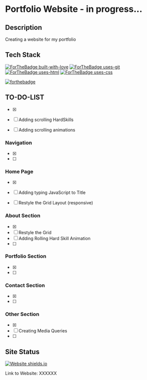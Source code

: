 # Portfolio Website - in progress...
 
## Description

Creating a website for my portfolio 

## Tech Stack
[![ForTheBadge built-with-love](http://ForTheBadge.com/images/badges/built-with-love.svg)](https://github.com/sahiljamwal)
[![ForTheBadge uses-git](http://ForTheBadge.com/images/badges/uses-git.svg)](https://GitHub.com/)
[![ForTheBadge uses-html](http://ForTheBadge.com/images/badges/uses-html.svg)](http://ForTheBadge.com)
[![ForTheBadge uses-css](http://ForTheBadge.com/images/badges/uses-css.svg)](http://ForTheBadge.com)

[![forthebadge](https://forthebadge.com/images/badges/made-with-javascript.svg)](https://forthebadge.com)

## TO-DO-LIST
- [x]  

- [ ]  Adding scrolling HardSkills
- [ ]  Adding scrolling animations

### Navigation 
- [x]  
- [ ]  

### Home Page
- [x]  
- [ ]  Adding typing JavaScript to Title 
- [ ]  Restyle the Grid Layout (responsive)


### About Section
- [x]  
- [ ]  Restyle the Grid
- [ ]  Adding Rolling Hard Skill Animation
- [ ]  

### Portfolio Section
- [x]  
- [ ]  

### Contact Section
- [x]  
- [ ]  

### Other Section
- [x]  
- [ ]  Creating Media Queries
- [ ] 





## Site Status
[![Website shields.io](https://img.shields.io/website-up-down-green-red/http/shields.io.svg)](http://shields.io/)

Link to Website:  XXXXXX
